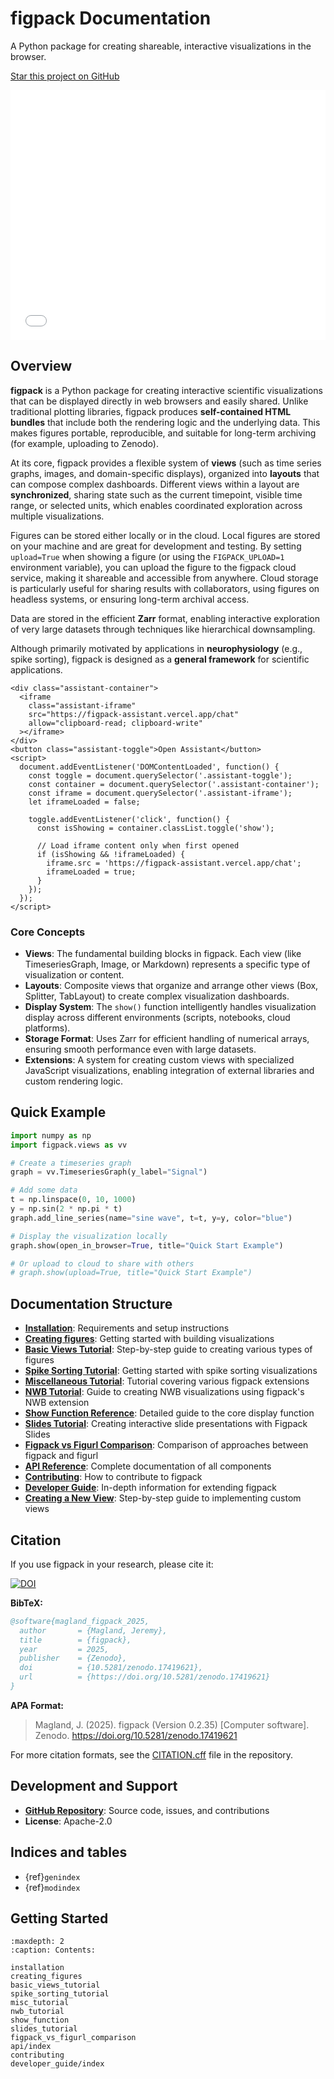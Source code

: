 # figpack Documentation

A Python package for creating shareable, interactive visualizations in the browser.

[Star this project on GitHub](https://github.com/flatironinstitute/figpack)

<iframe src="./example_rotator.html" width="100%" height="400" frameborder="0"></iframe>

## Overview

**figpack** is a Python package for creating interactive scientific visualizations that can be displayed directly in web browsers and easily shared. Unlike traditional plotting libraries, figpack produces **self-contained HTML bundles** that include both the rendering logic and the underlying data. This makes figures portable, reproducible, and suitable for long-term archiving (for example, uploading to Zenodo).

At its core, figpack provides a flexible system of **views** (such as time series graphs, images, and domain-specific displays), organized into **layouts** that can compose complex dashboards. Different views within a layout are **synchronized**, sharing state such as the current timepoint, visible time range, or selected units, which enables coordinated exploration across multiple visualizations.

Figures can be stored either locally or in the cloud. Local figures are stored on your machine and are great for development and testing. By setting `upload=True` when showing a figure (or using the `FIGPACK_UPLOAD=1` environment variable), you can upload the figure to the figpack cloud service, making it shareable and accessible from anywhere. Cloud storage is particularly useful for sharing results with collaborators, using figures on headless systems, or ensuring long-term archival access.

Data are stored in the efficient **Zarr** format, enabling interactive exploration of very large datasets through techniques like hierarchical downsampling.

Although primarily motivated by applications in **neurophysiology** (e.g., spike sorting), figpack is designed as a **general framework** for scientific applications.

```{raw} html
<div class="assistant-container">
  <iframe
    class="assistant-iframe"
    src="https://figpack-assistant.vercel.app/chat"
    allow="clipboard-read; clipboard-write"
  ></iframe>
</div>
<button class="assistant-toggle">Open Assistant</button>
<script>
  document.addEventListener('DOMContentLoaded', function() {
    const toggle = document.querySelector('.assistant-toggle');
    const container = document.querySelector('.assistant-container');
    const iframe = document.querySelector('.assistant-iframe');
    let iframeLoaded = false;

    toggle.addEventListener('click', function() {
      const isShowing = container.classList.toggle('show');

      // Load iframe content only when first opened
      if (isShowing && !iframeLoaded) {
        iframe.src = 'https://figpack-assistant.vercel.app/chat';
        iframeLoaded = true;
      }
    });
  });
</script>
```

### Core Concepts

- **Views**: The fundamental building blocks in figpack. Each view (like TimeseriesGraph, Image, or Markdown) represents a specific type of visualization or content.
- **Layouts**: Composite views that organize and arrange other views (Box, Splitter, TabLayout) to create complex visualization dashboards.
- **Display System**: The `show()` function intelligently handles visualization display across different environments (scripts, notebooks, cloud platforms).
- **Storage Format**: Uses Zarr for efficient handling of numerical arrays, ensuring smooth performance even with large datasets.
- **Extensions**: A system for creating custom views with specialized JavaScript visualizations, enabling integration of external libraries and custom rendering logic.

## Quick Example

```python
import numpy as np
import figpack.views as vv

# Create a timeseries graph
graph = vv.TimeseriesGraph(y_label="Signal")

# Add some data
t = np.linspace(0, 10, 1000)
y = np.sin(2 * np.pi * t)
graph.add_line_series(name="sine wave", t=t, y=y, color="blue")

# Display the visualization locally
graph.show(open_in_browser=True, title="Quick Start Example")

# Or upload to cloud to share with others
# graph.show(upload=True, title="Quick Start Example")
```

## Documentation Structure

- **[Installation](installation.md)**: Requirements and setup instructions
- **[Creating figures](creating_figures.md)**: Getting started with building visualizations
- **[Basic Views Tutorial](basic_views_tutorial.md)**: Step-by-step guide to creating various types of figures
- **[Spike Sorting Tutorial](spike_sorting_tutorial.md)**: Getting started with spike sorting visualizations
- **[Miscellaneous Tutorial](misc_tutorial.md)**: Tutorial covering various figpack extensions
- **[NWB Tutorial](nwb_tutorial.md)**: Guide to creating NWB visualizations using figpack's NWB extension
- **[Show Function Reference](show_function.md)**: Detailed guide to the core display function
- **[Slides Tutorial](slides_tutorial.md)**: Creating interactive slide presentations with Figpack Slides
- **[Figpack vs Figurl Comparison](figpack_vs_figurl_comparison.md)**: Comparison of approaches between figpack and figurl
- **[API Reference](api/index.md)**: Complete documentation of all components
- **[Contributing](contributing.md)**: How to contribute to figpack
- **[Developer Guide](developer_guide/index.md)**: In-depth information for extending figpack
- **[Creating a New View](developer_guide/creating_a_new_view.md)**: Step-by-step guide to implementing custom views

## Citation

If you use figpack in your research, please cite it:

[![DOI](https://zenodo.org/badge/DOI/10.5281/zenodo.17419621.svg)](https://doi.org/10.5281/zenodo.17419621)

**BibTeX:**

```bibtex
@software{magland_figpack_2025,
  author       = {Magland, Jeremy},
  title        = {figpack},
  year         = 2025,
  publisher    = {Zenodo},
  doi          = {10.5281/zenodo.17419621},
  url          = {https://doi.org/10.5281/zenodo.17419621}
}
```

**APA Format:**

> Magland, J. (2025). figpack (Version 0.2.35) [Computer software]. Zenodo. https://doi.org/10.5281/zenodo.17419621

For more citation formats, see the [CITATION.cff](https://github.com/flatironinstitute/figpack/blob/main/CITATION.cff) file in the repository.

## Development and Support

- **[GitHub Repository](https://github.com/flatironinstitute/figpack)**: Source code, issues, and contributions
- **License**: Apache-2.0

## Indices and tables

- {ref}`genindex`
- {ref}`modindex`

## Getting Started

```{toctree}
:maxdepth: 2
:caption: Contents:

installation
creating_figures
basic_views_tutorial
spike_sorting_tutorial
misc_tutorial
nwb_tutorial
show_function
slides_tutorial
figpack_vs_figurl_comparison
api/index
contributing
developer_guide/index
```

